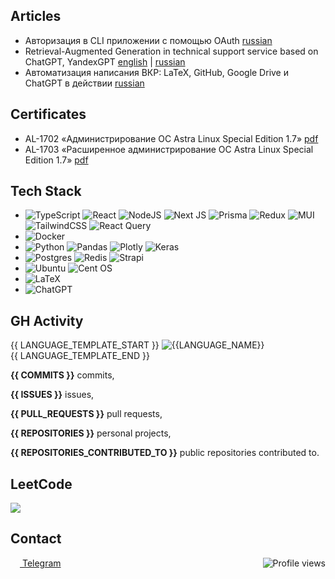 ## Articles

* Авторизация в CLI приложении с помощью OAuth [russian](https://habr.com/ru/articles/786320/)
* Retrieval-Augmented Generation in technical support service based on ChatGPT, YandexGPT [english](https://medium.com/@valery.verkhoturov1505/retrieval-augmented-generation-in-technical-support-based-on-yandexgpt-c5c69f3b13bf) | [russian](https://habr.com/ru/articles/784298/)
* Автоматизация написания ВКР: LaTeX, GitHub, Google Drive и ChatGPT в действии [russian](https://habr.com/ru/articles/753350/)

## Certificates

* AL-1702 «Администрирование ОС Astra Linux Special Edition 1.7» [pdf](/certificates/AL_1702.pdf)
* AL-1703 «Расширенное администрирование ОС Astra Linux Special Edition 1.7» [pdf](/certificates/AL_1703.pdf)

## Tech Stack

* ![TypeScript](https://img.shields.io/badge/typescript-%23007ACC.svg?style=for-the-badge&logo=typescript&logoColor=white) ![React](https://img.shields.io/badge/react-%2320232a.svg?style=for-the-badge&logo=react&logoColor=%2361DAFB) ![NodeJS](https://img.shields.io/badge/node.js-6DA55F?style=for-the-badge&logo=node.js&logoColor=white) ![Next JS](https://img.shields.io/badge/Next-black?style=for-the-badge&logo=next.js&logoColor=white) ![Prisma](https://img.shields.io/badge/Prisma-3982CE?style=for-the-badge&logo=Prisma&logoColor=white) ![Redux](https://img.shields.io/badge/redux-%23593d88.svg?style=for-the-badge&logo=redux&logoColor=white) ![MUI](https://img.shields.io/badge/MUI-%230081CB.svg?style=for-the-badge&logo=mui&logoColor=white) ![TailwindCSS](https://img.shields.io/badge/tailwindcss-%2338B2AC.svg?style=for-the-badge&logo=tailwind-css&logoColor=white) ![React Query](https://img.shields.io/badge/-React%20Query-FF4154?style=for-the-badge&logo=react%20query&logoColor=white)
* ![Docker](https://img.shields.io/badge/docker-%230db7ed.svg?style=for-the-badge&logo=docker&logoColor=white)
* ![Python](https://img.shields.io/badge/python-3670A0?style=for-the-badge&logo=python&logoColor=ffdd54) ![Pandas](https://img.shields.io/badge/pandas-%23150458.svg?style=for-the-badge&logo=pandas&logoColor=white) ![Plotly](https://img.shields.io/badge/Plotly-%233F4F75.svg?style=for-the-badge&logo=plotly&logoColor=white) ![Keras](https://img.shields.io/badge/Keras-%23D00000.svg?style=for-the-badge&logo=Keras&logoColor=white)
* ![Postgres](https://img.shields.io/badge/postgres-%23316192.svg?style=for-the-badge&logo=postgresql&logoColor=white) ![Redis](https://img.shields.io/badge/redis-%23DD0031.svg?style=for-the-badge&logo=redis&logoColor=white) ![Strapi](https://img.shields.io/badge/strapi-%232E7EEA.svg?style=for-the-badge&logo=strapi&logoColor=white)
* ![Ubuntu](https://img.shields.io/badge/Ubuntu-E95420?style=for-the-badge&logo=ubuntu&logoColor=white) ![Cent OS](https://img.shields.io/badge/cent%20os-002260?style=for-the-badge&logo=centos&logoColor=F0F0F0)
* ![LaTeX](https://img.shields.io/badge/latex-%23008080.svg?style=for-the-badge&logo=latex&logoColor=white)
* ![ChatGPT](https://img.shields.io/badge/chatGPT-74aa9c?style=for-the-badge&logo=openai&logoColor=white)

## GH Activity

{{ LANGUAGE_TEMPLATE_START }}
![{{LANGUAGE_NAME}}](https://img.shields.io/static/v1?style=flat&label=%E2%A0%80&color=555&labelColor={{LANGUAGE_COLOR:uri}}&message={{LANGUAGE_NAME:uri}}%EF%B8%B1{{LANGUAGE_PERCENT:uri}}%25)
<br>
{{ LANGUAGE_TEMPLATE_END }}

**{{ COMMITS }}** commits,

**{{ ISSUES }}** issues,

**{{ PULL_REQUESTS }}** pull requests,

**{{ REPOSITORIES }}** personal projects,

**{{ REPOSITORIES_CONTRIBUTED_TO }}** public repositories contributed to.

## LeetCode
[<img src="https://leetcard.jacoblin.cool/ValeryVerkhoturov?theme=dark">](https://leetcode.com/u/ValeryVerkhoturov/)

## Contact
[<img align="center" width="15px" src="https://cdn.svarun.dev/social/telegram.svg"/> Telegram](https://t.me/ValerianaOfficinalis) <img align="right" alt="Profile views" src="https://komarev.com/ghpvc/?username=ValeryVerkhoturov&style=flat" />
